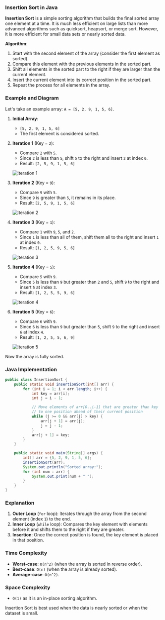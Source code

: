 ### Insertion Sort in Java

**Insertion Sort** is a simple sorting algorithm that builds the final sorted array one element at a time. It is much less efficient on large lists than more advanced algorithms such as quicksort, heapsort, or merge sort. However, it is more efficient for small data sets or nearly sorted data.

**Algorithm**:
1. Start with the second element of the array (consider the first element as sorted).
2. Compare this element with the previous elements in the sorted part.
3. Shift all elements in the sorted part to the right if they are larger than the current element.
4. Insert the current element into its correct position in the sorted part.
5. Repeat the process for all elements in the array.

### Example and Diagram

Let's take an example array: `A = [5, 2, 9, 1, 5, 6]`.

1. **Initial Array**:
    - `[5, 2, 9, 1, 5, 6]`
    - The first element is considered sorted.

2. **Iteration 1** (Key = `2`):
    - Compare `2` with `5`.
    - Since `2` is less than `5`, shift `5` to the right and insert `2` at index `0`.
    - Result: `[2, 5, 9, 1, 5, 6]`

   ![Iteration 1](https://i.imgur.com/lje8wGu.png)

3. **Iteration 2** (Key = `9`):
    - Compare `9` with `5`.
    - Since `9` is greater than `5`, it remains in its place.
    - Result: `[2, 5, 9, 1, 5, 6]`

   ![Iteration 2](https://i.imgur.com/vYHXeTY.png)

4. **Iteration 3** (Key = `1`):
    - Compare `1` with `9`, `5`, and `2`.
    - Since `1` is less than all of them, shift them all to the right and insert `1` at index `0`.
    - Result: `[1, 2, 5, 9, 5, 6]`

   ![Iteration 3](https://i.imgur.com/RtE9MdL.png)

5. **Iteration 4** (Key = `5`):
    - Compare `5` with `9`.
    - Since `5` is less than `9` but greater than `2` and `5`, shift `9` to the right and insert `5` at index `3`.
    - Result: `[1, 2, 5, 5, 9, 6]`

   ![Iteration 4](https://i.imgur.com/LxLPlTb.png)

6. **Iteration 5** (Key = `6`):
    - Compare `6` with `9`.
    - Since `6` is less than `9` but greater than `5`, shift `9` to the right and insert `6` at index `4`.
    - Result: `[1, 2, 5, 5, 6, 9]`

   ![Iteration 5](https://i.imgur.com/Pf8Ec8h.png)

Now the array is fully sorted.

### Java Implementation

```java
public class InsertionSort {
    public static void insertionSort(int[] arr) {
        for (int i = 1; i < arr.length; i++) {
            int key = arr[i];
            int j = i - 1;

            // Move elements of arr[0..i-1] that are greater than key
            // to one position ahead of their current position
            while (j >= 0 && arr[j] > key) {
                arr[j + 1] = arr[j];
                j = j - 1;
            }
            arr[j + 1] = key;
        }
    }

    public static void main(String[] args) {
        int[] arr = {5, 2, 9, 1, 5, 6};
        insertionSort(arr);
        System.out.println("Sorted array:");
        for (int num : arr) {
            System.out.print(num + " ");
        }
    }
}
```

### Explanation

1. **Outer Loop** (`for` loop): Iterates through the array from the second element (index `1`) to the end.
2. **Inner Loop** (`while` loop): Compares the key element with elements before it and shifts them to the right if they are greater.
3. **Insertion**: Once the correct position is found, the key element is placed in that position.

### Time Complexity
- **Worst-case**: `O(n^2)` (when the array is sorted in reverse order).
- **Best-case**: `O(n)` (when the array is already sorted).
- **Average-case**: `O(n^2)`.

### Space Complexity
- `O(1)` as it is an in-place sorting algorithm.

Insertion Sort is best used when the data is nearly sorted or when the dataset is small.